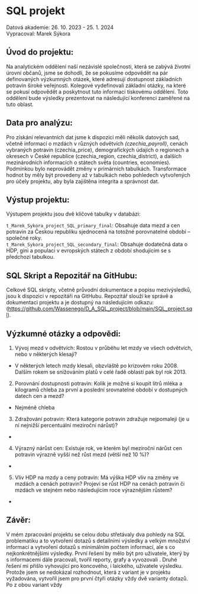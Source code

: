 # SQL projekt
Datová akademie: 26. 10. 2023 - 25. 1. 2024  
Vypracoval: Marek Sýkora

## Úvod do projektu:
Na analytickém oddělení naší nezávislé společnosti, která se zabývá životní úrovní občanů, jsme se dohodli, že se pokusíme odpovědět na pár definovaných výzkumných otázek, které adresují dostupnost základních potravin široké veřejnosti. Kolegové vydefinovali základní otázky, na které se pokusí odpovědět a poskytnout tuto informaci tiskovému oddělení. Toto oddělení bude výsledky prezentovat na následující konferenci zaměřené na tuto oblast.

## Data pro analýzu:
Pro získání relevantních dat jsme k dispozici měli několik datových sad, včetně informací o mzdách v různých odvětvích _(czechia_payroll)_, cenách vybraných potravin (czechia_price), demografických údajích o regionech a okresech v České republice (czechia_region, czechia_district), a dalších mezinárodních informacích o státech světa (countries, economies).
Podmínkou bylo neprovádět změny v primárních tabulkách. Transformace hodnot by měly být provedeny až v tabulkách nebo pohledech vytvořených pro účely projektu, aby byla zajištěna integrita a správnost dat.

## Výstup projektu:
Výstupem projektu jsou dvě klíčové tabulky v databázi:

`t_Marek_Sykora_project_SQL_primary_final`: Obsahuje data mezd a cen potravin za Českou republiku sjednocená na totožné porovnatelné období – společné roky.  
`t_Marek_Sykora_project_SQL_secondary_final`: Obsahuje dodatečná data o HDP, gini a populaci v evropských státech z období shodujícím se s předchozí tabulkou.

## SQL Skript a Repozitář na GitHubu:
Celkové SQL skripty, včetně průvodní dokumentace a popisu mezivýsledků, jsou k dispozici v repozitáři na GitHubu. Repozitář slouží ke správě a dokumentaci projektu a je dostupný na následujícím odkazu:  (https://github.com/Wassenego/D_A_SQL_project/blob/main/SQL_project.sql).

## Výzkumné otázky a odpovědi:  
1.  Vývoj mezd v odvětvích: Rostou v průběhu let mzdy ve všech odvětvích, nebo v některých klesají?
  -  V některých letech mzdy klesali, obzvláště po krizovém roku 2008. Dalším rokem se snižováním platů v celé řadě oblastí pak byl rok 2013. 
2.  Porovnání dostupnosti potravin: Kolik je možné si koupit litrů mléka a kilogramů chleba za první a poslední srovnatelné období v dostupných datech cen a mezd?    
   - Nejméně chleba
3.  Zdražování potravin: Která kategorie potravin zdražuje nejpomaleji (je u ní nejnižší percentuální meziroční nárůst)?  
   - 
4.  Výrazný nárůst cen: Existuje rok, ve kterém byl meziroční nárůst cen potravin výrazně vyšší než růst mezd (větší než 10 %)?  
   -
5.  Vliv HDP na mzdy a ceny potravin: Má výška HDP vliv na změny ve mzdách a cenách potravin? Projeví se růst HDP na cenách potravin či mzdách ve stejném nebo následujícím roce výraznějším růstem?  
   -

## Závěr:
V mém zpracování projektu se celou dobu střetávaly dva pohledy na SQL problematiku a to vytvoření dotazů s detailními výsledky a velkým množství informací a vytvoření dotazů s minimálním počtem informací, ale s co nejkonkrétnějšími výsledky. První řešení by mělo být pro uživatele, který by s informacemi dále pracovali, tvořil reporty, grafy a vyvozovali . Druhé řešení mi přišlo vyhovující pro koncového, i laického, uživatele výsledku. Protože jsem se nedokázal rozhodnout, která z variant je v projektu vyžadována, vytvořil jsem pro první čtyři otázky vždy dvě varianty dotazů. Po  z obou variant vždy 

